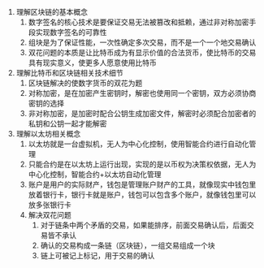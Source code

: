1. 理解区块链的基本概念
   1. 数字签名的核心技术是要保证交易无法被篡改和抵赖，通过非对称加密手段实现数字签名的可靠性
   2. 组块是为了保证性能，一次性确定多次交易，而不是一个一个地交易确认
   3. 双花问题的本质是让比特币成为有显示价值的合法货币，使比特币的交易具有现实意义，使更多人愿意使用比特币
2. 理解比特币和区块链相关技术细节
   1. 区块链解决的使数字货币的双花为题
   2. 对称加密，是在加密产生密钥时，解密也使用同一个密钥，双方必须协商密钥的选择
   3. 非对称加密，是加密时配合公钥生成加密文件，解密时必须配合加密者的私钥和公钥一起才能解密
3. 理解以太坊相关概念
   1. 以太坊就是一台虚拟机，无人为中心化控制，使用智能合约进行自动化管理
   2. 只能合约是在以太坊上运行出现，实现的是以币权为决策权依据，无人为中心化控制，智能合约+以太坊自动化管理
   3. 账户是用户的实际财产，钱包是管理账户财产的工具，就像现实中钱包里放着银行卡，银行卡就是账户，钱包可以包含多个账户，就像钱包里可以放多张银行卡
   4. 解决双花问题
      1. 对于链条中两个矛盾的交易，如果能排序，前面交易确认后，后面交易皆不承认
      2. 确认的交易构成一条链（区块链），一组交易组成一个块
      3. 链上可被记上标记，用于交易的确认